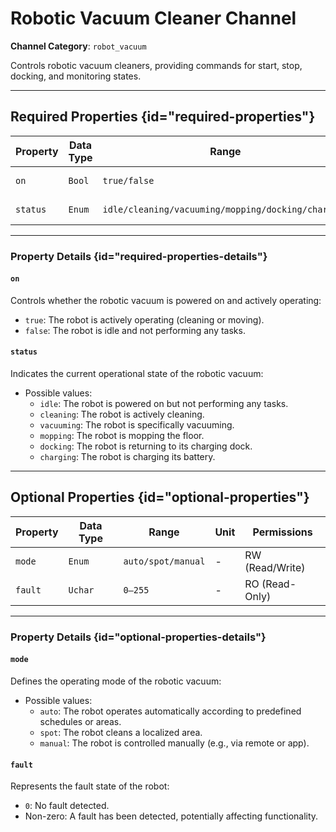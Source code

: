 # Robotic Vacuum Cleaner Channel

**Channel Category**: `robot_vacuum`

Controls robotic vacuum cleaners, providing commands for start, stop, docking, and monitoring states.

---

## Required Properties {id="required-properties"}

| **Property** | **Data Type** | **Range**                                          | **Unit** | **Permissions** |
|--------------|---------------|----------------------------------------------------|----------|-----------------|
| `on`         | `Bool`        | `true/false`                                       | -        | RW (Read/Write) |
| `status`     | `Enum`        | `idle/cleaning/vacuuming/mopping/docking/charging` | -        | RO (Read-Only)  |

---

### Property Details {id="required-properties-details"}

#### `on`

Controls whether the robotic vacuum is powered on and actively operating:

- `true`: The robot is actively operating (cleaning or moving).
- `false`: The robot is idle and not performing any tasks.

#### `status`

Indicates the current operational state of the robotic vacuum:

- Possible values:
    - `idle`: The robot is powered on but not performing any tasks.
    - `cleaning`: The robot is actively cleaning.
    - `vacuuming`: The robot is specifically vacuuming.
    - `mopping`: The robot is mopping the floor.
    - `docking`: The robot is returning to its charging dock.
    - `charging`: The robot is charging its battery.

---

## Optional Properties {id="optional-properties"}

| **Property** | **Data Type** | **Range**          | **Unit** | **Permissions** |
|--------------|---------------|--------------------|----------|-----------------|
| `mode`       | `Enum`        | `auto/spot/manual` | -        | RW (Read/Write) |
| `fault`      | `Uchar`       | `0–255`            | -        | RO (Read-Only)  |

---

### Property Details {id="optional-properties-details"}

#### `mode`

Defines the operating mode of the robotic vacuum:

- Possible values:
    - `auto`: The robot operates automatically according to predefined schedules or areas.
    - `spot`: The robot cleans a localized area.
    - `manual`: The robot is controlled manually (e.g., via remote or app).

#### `fault`

Represents the fault state of the robot:

- `0`: No fault detected.
- Non-zero: A fault has been detected, potentially affecting functionality.
